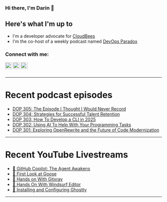 ### Hi there, I'm Darin 👋

## Here's what I'm up to
- I'm a developer advocate for [CloudBees][cloudbees-website]
- I'm the co-host of a weekly podcast named [DevOps Paradox][dop-website]

### Connect with me:

[<img align="left" alt="darinpope | Twitter" width="22px" src="https://cdn.jsdelivr.net/npm/simple-icons@v3/icons/twitter.svg" />][twitter]
[<img align="left" alt="darinpope | LinkedIn" width="22px" src="https://cdn.jsdelivr.net/npm/simple-icons@v3/icons/linkedin.svg" />][linkedin]
[<img align="left" alt="darinpope | Instagram" width="22px" src="https://cdn.jsdelivr.net/npm/simple-icons@v3/icons/instagram.svg" />][instagram]

<br />
<br />

---

# Recent podcast episodes
<!-- BLOG-POST-LIST:START -->
- [DOP 305: The Episode I Thought I Would Never Record](https://www.devopsparadox.com/episodes/the-episode-i-thought-i-would-never-record-305/)
- [DOP 304: Strategies for Successful Talent Retention](https://www.devopsparadox.com/episodes/strategies-for-successful-talent-retention-304/)
- [DOP 303: How To Develop a CLI in 2025](https://www.devopsparadox.com/episodes/how-to-develop-a-cli-in-2025-303/)
- [DOP 302: Using AI To Help With Your Programming Tasks](https://www.devopsparadox.com/episodes/using-ai-to-help-with-your-programming-tasks-302/)
- [DOP 301: Exploring OpenRewrite and the Future of Code Modernization](https://www.devopsparadox.com/episodes/exploring-openrewrite-and-the-future-of-code-modernization-301/)
<!-- BLOG-POST-LIST:END -->

---

# Recent YouTube Livestreams
<!-- YOUTUBE:START -->
- [🔴 GitHub Copilot: The Agent Awakens](https://www.youtube.com/watch?v=VoG22dIie0k)
- [🔴 First Look at Goose](https://www.youtube.com/watch?v=NhlsFRDmWzI)
- [🔴 Hands on With Gitxray](https://www.youtube.com/watch?v=5Ouic3MSSuo)
- [🔴 Hands On With Windsurf Editor](https://www.youtube.com/watch?v=7R-vmTqyRuU)
- [🔴 Installing and Configuring Ghostty](https://www.youtube.com/watch?v=dc3lboqpwH0)
<!-- YOUTUBE:END -->

---


[website]: https://www.darinpope.com/
[twitter]: https://twitter.com/darinpope
[youtube]: https://youtube.com/darinpope
[instagram]: https://instagram.com/darinpope
[linkedin]: https://linkedin.com/in/darinpope
[cloudbees-website]: https://www.cloudbees.com/
[dop-website]: https://www.devopsparadox.com/

<!--
**darinpope/darinpope** is a ✨ _special_ ✨ repository because its `README.md` (this file) appears on your GitHub profile.

Here are some ideas to get you started:

- 🔭 I’m currently working on ...
- 🌱 I’m currently learning ...
- 👯 I’m looking to collaborate on ...
- 🤔 I’m looking for help with ...
- 💬 Ask me about ...
- 📫 How to reach me: ...
- 😄 Pronouns: ...
- ⚡ Fun fact: ...
-->
